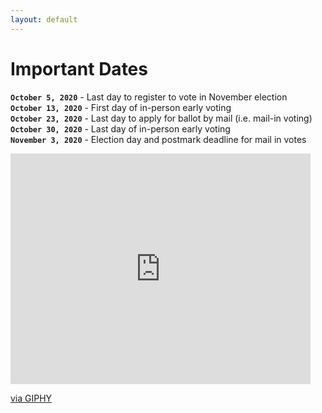 ```yaml
---
layout: default
---
```

# Important Dates

**`October 5, 2020`** - Last day to register to vote in November election
<br/>
**`October 13, 2020`** - First day of in-person early voting
<br/>
**`October 23, 2020`** - Last day to apply for ballot by mail (i.e. mail-in voting)
<br/>
**`October 30, 2020`** - Last day of in-person early voting
<br/>
**`November 3, 2020`** - Election day and postmark deadline for mail in votes

<iframe src="https://giphy.com/embed/U9MXYXKnLAqQIRROY2" width="480" height="369" frameBorder="0" class="giphy-embed" allowFullScreen></iframe><p><a href="https://giphy.com/gifs/vote-voting-voted-U9MXYXKnLAqQIRROY2">via GIPHY</a></p>

